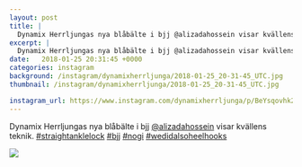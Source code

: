 ```yaml
---
layout: post
title: |
  Dynamix Herrljungas nya blåbälte i bjj @alizadahossein visar kvällens teknik
excerpt: |
  Dynamix Herrljungas nya blåbälte i bjj @alizadahossein visar kvällens teknik.    
date:   2018-01-25 20:31:45 +0000
categories: instagram
background: /instagram/dynamixherrljunga/2018-01-25_20-31-45_UTC.jpg
thumbnail: /instagram/dynamixherrljunga/2018-01-25_20-31-45_UTC.jpg

instagram_url: https://www.instagram.com/dynamixherrljunga/p/BeYsqovhk2G
---
```

Dynamix Herrljungas nya blåbälte i bjj [@alizadahossein](https://www.instagram.com/alizadahossein/) visar kvällens teknik. [#straightanklelock](https://www.instagram.com/explore/tags/straightanklelock/) [#bjj](https://www.instagram.com/explore/tags/bjj/) [#nogi](https://www.instagram.com/explore/tags/nogi/) [#wedidalsoheelhooks](https://www.instagram.com/explore/tags/wedidalsoheelhooks/)



<img src='/www-dynamix-herrljunga/instagram/dynamixherrljunga/2018-01-25_20-31-45_UTC.jpg' class='img-fluid' />

